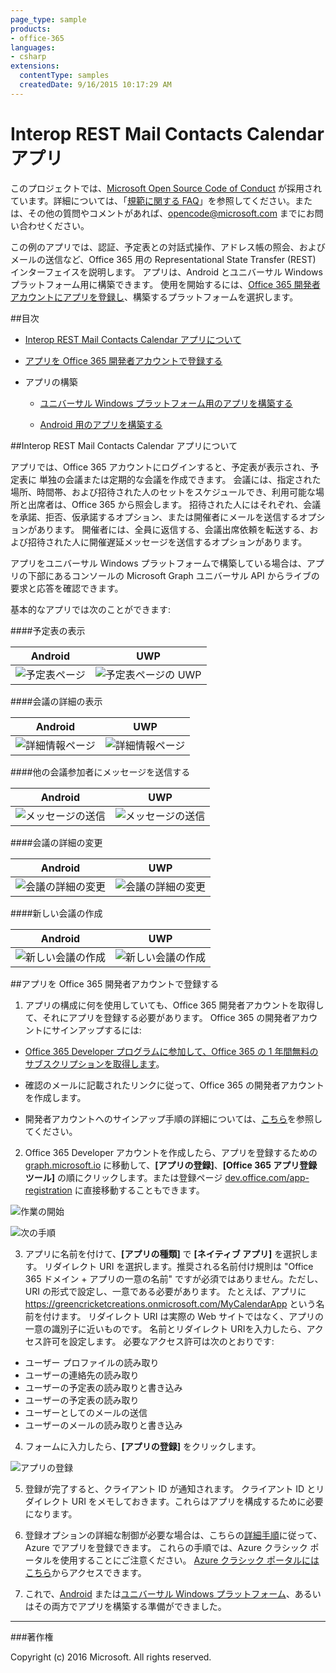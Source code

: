 ```yaml
---
page_type: sample
products:
- office-365
languages:
- csharp
extensions:
  contentType: samples
  createdDate: 9/16/2015 10:17:29 AM
---
```

# Interop REST Mail Contacts Calendar アプリ

このプロジェクトでは、[Microsoft Open Source Code of Conduct](https://opensource.microsoft.com/codeofconduct/) が採用されています。詳細については、「[規範に関する FAQ](https://opensource.microsoft.com/codeofconduct/faq/)」を参照してください。または、その他の質問やコメントがあれば、[opencode@microsoft.com](mailto:opencode@microsoft.com) までにお問い合わせください。

この例のアプリでは、認証、予定表との対話式操作、アドレス帳の照会、およびメールの送信など、Office 365 用の Representational State Transfer (REST) インターフェイスを説明します。 アプリは、Android とユニバーサル Windows プラットフォーム用に構築できます。 使用を開始するには、[Office 365 開発者アカウントにアプリを登録し](#office-365-開発者アカウントにアプリを登録し)、構築するプラットフォームを選択します。 

##目次

* [Interop REST Mail Contacts Calendar アプリについて](#interop-rest-mail-contacts-calendar-アプリについて)

* [アプリを Office 365 開発者アカウントで登録する](#アプリを-office-365-開発者アカウントで登録する)

* アプリの構築

  * [ユニバーサル Windows プラットフォーム用のアプリを構築する](/UWP)
  
  * [Android 用のアプリを構築する](/Android)

##Interop REST Mail Contacts Calendar アプリについて

アプリでは、Office 365 アカウントにログインすると、予定表が表示され、予定表に 単独の会議または定期的な会議を作成できます。 会議には、指定された場所、時間帯、および招待された人のセットをスケジュールでき、利用可能な場所と出席者は、Office 365 から照会します。 招待された人にはそれぞれ、会議を承諾、拒否、仮承諾するオプション、または開催者にメールを送信するオプションがあります。 開催者には、全員に返信する、会議出席依頼を転送する、および招待された人に開催遅延メッセージを送信するオプションがあります。

アプリをユニバーサル Windows プラットフォームで構築している場合は、アプリの下部にあるコンソールの Microsoft Graph ユニバーサル API からライブの要求と応答を確認できます。

基本的なアプリでは次のことができます:

####予定表の表示

Android | UWP
--- | ---
![予定表ページ](../img/app-calendar.jpg) | ![予定表ページの UWP](../img/app-calendar-uwp.jpg)

####会議の詳細の表示

Android | UWP
--- | ---
![詳細情報ページ](../img/app-meeting-details.jpg) | ![詳細情報ページ](../img/app-meeting-details-uwp.jpg)

####他の会議参加者にメッセージを送信する

Android | UWP
--- | ---
![メッセージの送信](../img/app-reply-all.jpg) | ![メッセージの送信](../img/app-reply-all-UWP.jpg)

####会議の詳細の変更

Android | UWP
--- | ---
![会議の詳細の変更](../img/app-modify-meeting.jpg) | ![会議の詳細の変更](../img/app-modify-meeting-UWP.jpg)

####新しい会議の作成

Android | UWP
--- | ---
![新しい会議の作成](../img/app-create-meeting.jpg) | ![新しい会議の作成](../img/app-create-meeting-uwp.jpg)

##アプリを Office 365 開発者アカウントで登録する

1. アプリの構成に何を使用していても、Office 365 開発者アカウントを取得して、それにアプリを登録する必要があります。 Office 365 の開発者アカウントにサインアップするには:

  * [Office 365 Developer プログラムに参加して、Office 365 の 1 年間無料のサブスクリプションを取得します](https://aka.ms/devprogramsignup)。

  * 確認のメールに記載されたリンクに従って、Office 365 の開発者アカウントを作成します。

  * 開発者アカウントへのサインアップ手順の詳細については、[こちら](https://msdn.microsoft.com/en-us/library/office/fp179924.aspx#o365_signup)を参照してください。

2. Office 365 Developer アカウントを作成したら、アプリを登録するための [graph.microsoft.io](http://graph.microsoft.io/en-us/) に移動して、**[アプリの登録]**、**[Office 365 アプリ登録ツール]** の順にクリックします。または登録ページ [dev.office.com/app-registration](http://dev.office.com/app-registration) に直接移動することもできます。

  ![作業の開始](../img/ms-graph-get-started.jpg) 

  ![次の手順](../img/ms-graph-get-started-2.jpg)

3. アプリに名前を付けて、**[アプリの種類]** で **[ネイティブ アプリ]** を選択します。 リダイレクト URI を選択します。推奨される名前付け規則は "Office 365 ドメイン + アプリの一意の名前" ですが必須ではありません。ただし、URI の形式で設定し、一意である必要があります。 たとえば、アプリに https://greencricketcreations.onmicrosoft.com/MyCalendarApp という名前を付けます。 リダイレクト URI は実際の Web サイトではなく、アプリの一意の識別子に近いものです。 名前とリダイレクト URIを入力したら、アクセス許可を設定します。 必要なアクセス許可は次のとおりです:

  * ユーザー プロファイルの読み取り
  * ユーザーの連絡先の読み取り
  * ユーザーの予定表の読み取りと書き込み
  * ユーザーの予定表の読み取り
  * ユーザーとしてのメールの送信
  * ユーザーのメールの読み取りと書き込み

4. フォームに入力したら、**[アプリの登録]** をクリックします。

  ![アプリの登録](../img/ms-graph-get-started-3.jpg)

5. 登録が完了すると、クライアント ID が通知されます。 クライアント ID とリダイレクト URI をメモしておきます。これらはアプリを構成するために必要になります。

6. 登録オプションの詳細な制御が必要な場合は、こちらの[詳細手順](https://github.com/jasonjoh/office365-azure-guides/blob/master/RegisterAnAppInAzure.md)に従って、Azure でアプリを登録できます。 これらの手順では、Azure クラシック ポータルを使用することにご注意ください。 [Azure クラシック ポータルにはこちら](https://manage.windowsazure.com/)からアクセスできます。

7. これで、[Android](/Android) または[ユニバーサル Windows プラットフォーム](/UWP)、あるいはその両方でアプリを構築する準備ができました。

---

###著作権

Copyright (c) 2016 Microsoft. All rights reserved.